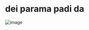 # dei parama padi da

![image](https://github.com/user-attachments/assets/971caf0a-295f-4696-8a3e-844e88d4fcbe)



